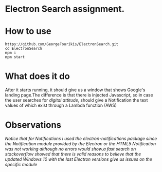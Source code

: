 Electron Search assignment.
===

How to use
===

```shell
https://github.com/GeorgeFourikis/ElectronSearch.git
cd ElectronSearch
npm i
npm start
```


What does it do
===
After it starts running, it should give us a window that shows Google's landing page.The difference is that there is injected Javascript,
so in case the user searches for <i>digital attitude</i>, should give a Notification the text values of which exist through a Lambda function
(AWS)

Observations
===
*Notice that for Notifications i used the <i>electron-notifications</i> package since the <i>Notification</i> module provided by the Electron 
or the HTML5 Notification was not working although no errors would show,a fast search on  stackoverflow showed that there is valid reasons to
believe that the updated Windows 10 with the last Electron versions give us issues on the specific module*